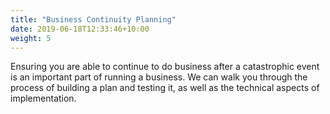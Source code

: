 ```yaml
---
title: "Business Continuity Planning"
date: 2019-06-18T12:33:46+10:00
weight: 5
---
```


Ensuring you are able to continue to do business after a catastrophic event is an important part of running a business. We can walk you through the process of building a plan and testing it, as well as the technical aspects of implementation.
